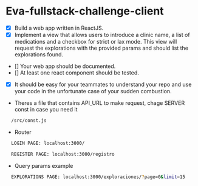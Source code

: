 # Eva-fullstack-challenge-client
- [x] Build a web app written in ReactJS.
- [x] Implement a view that allows users to introduce a clinic name, a list of medications and a checkbox for strict or lax mode. This view will request the explorations with the provided params and should list the explorations found.
- [] Your web app should be documented.
- [] At least one react component should be tested.
- [x] It should be easy for your teammates to understand your repo and use your code in the unfortunate case of your sudden combustion.

- Theres a file that contains API_URL to make request, chage SERVER const in case you need it
```bash
  /src/const.js
```

- Router
```bash
  LOGIN PAGE: localhost:3000/
```
```bash
  REGISTER PAGE: localhost:3000/registro
```

- Query params example
```bash
  EXPLORATIONS PAGE: localhost:3000/exploraciones/?page=0&limit=15
```